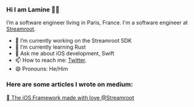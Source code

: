 ### Hi I am Lamine 👋🏾

I’m a software engineer living in Paris, France. I'm a software engineer at [Streamroot](https://streamroot.io/). 

- 🔭 I’m currently working on the Streamroot SDK
- 🌱 I’m currently learning Rust
- 💬 Ask me about iOS development, Swift
- 📫 How to reach me: [Twitter](https://twitter.com/laminendy).
- 😄 Pronouns: He/Him


### Here are some articles I wrote on medium:

[ The iOS Framework made with love @Streamroot](https://medium.com/streamroot-developers-blog/the-ios-framework-made-with-love-streamroot-778dd28000cc)
